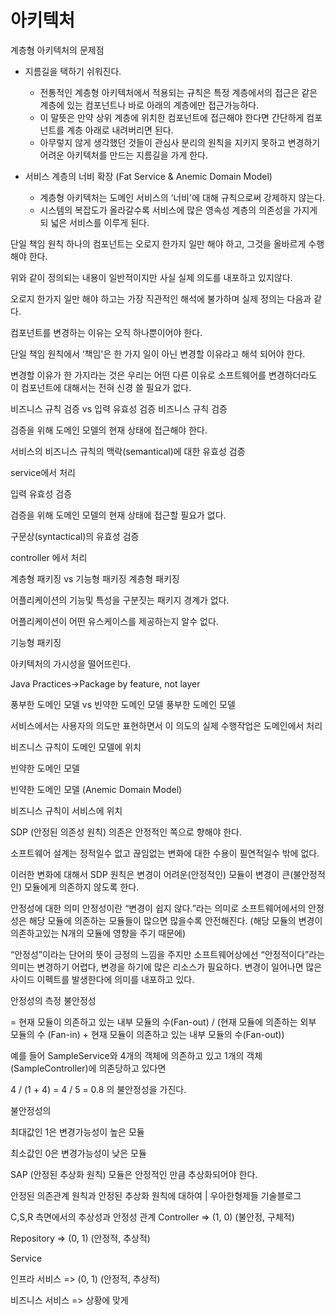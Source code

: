 # 아키텍처

계층형 아키텍처의 문제점
- 지름길을 택하기 쉬워진다.
 	- 전통적인 계층형 아키텍처에서 적용되는 규칙은 특정 계층에서의 접근은 같은 계층에 있는 컴포넌트나 바로 아래의 계층에만 접근가능하다. 
 	- 이 말뜻은 만약 상위 계층에 위치한 컴포넌트에 접근해야 한다면 간단하게 컴포넌트를 계층 아래로 내려버리면 된다. 
 	- 아무렇지 않게 생각했던 것들이 관심사 분리의 원칙을 지키지 못하고 변경하기 어려운 아키텍처를 만드는 지름길을 가게 한다.

- 서비스 계층의 너비 확장 (Fat Service & Anemic Domain Model)
	- 계층형 아키텍처는 도메인 서비스의 ‘너비'에 대해 규칙으로써 강제하지 않는다. 
    - 시스템의 복잡도가 올라갈수록 서비스에 많은 영속성 계층의 의존성을 가지게 되 넓은 서비스를 이루게 된다.

단일 책임 원칙
하나의 컴포넌트는 오로지 한가지 일만 해야 하고, 그것을 올바르게 수행해야 한다.

위와 같이 정의되는 내용이 일반적이지만 사실 실제 의도를 내포하고 있지않다.

오로지 한가지 일만 해야 하고는 가장 직관적인 해석에 불가하며 실제 정의는 다음과 같다.

컴포넌트를 변경하는 이유는 오직 하나뿐이어야 한다.

단일 책임 원칙에서 ‘책임'은 한 가지 일이 아닌 변경할 이유라고 해석 되어야 한다.

변경할 이유가 한 가지라는 것은 우리는 어떤 다른 이유로 소프트웨어를 변경하더라도 이 컴포넌트에 대해서는 전혀 신경 쓸 필요가 없다.

비즈니스 규칙 검증 vs 입력 유효성 검증
비즈니스 규칙 검증

검증을 위해 도메인 모델의 현재 상태에 접근해야 한다.

서비스의 비즈니스 규칙의 맥락(semantical)에 대한 유효성 검증

service에서 처리

입력 유효성 검증

검증을 위해 도메인 모델의 현재 상태에 접근할 필요가 없다.

구문상(syntactical)의 유효성 검증

controller 에서 처리



계층형 패키징 vs 기능형 패키징
계층형 패키징

어플리케이션의 기능및 특성을 구분짓는 패키지 경계가 없다.

어플리케이션이 어떤 유스케이스를 제공하는지 알수 없다.

기능형 패키징

아키텍처의 가시성을 떨어뜨린다.

Java Practices->Package by feature, not layer

풍부한 도메인 모델 vs 빈약한 도메인 모델
풍부한 도메인 모델

서비스에서는 사용자의 의도만 표현하면서 이 의도의 실제 수행작업은 도메인에서 처리

비즈니스 규칙이 도메인 모델에 위치

빈약한 도메인 모델

빈약한 도메인 모델 (Anemic Domain Model)

비즈니스 규칙이 서비스에 위치



SDP (안정된 의존성 원칙)
의존은 안정적인 쪽으로 향해야 한다.

소프트웨어 설계는 정적일수 없고 끊임없는 변화에 대한 수용이 필연적일수 밖에 없다.

이러한 변화에 대해서 SDP 원칙은 변경이 어려운(안정적인) 모듈이 변경이 큰(불안정적인) 모듈에게 의존하지  않도록 한다.

안정성에 대한 의미
안정성이란 “변경이 쉽지 않다.”라는 의미로 소프트웨어에서의 안정성은 해당 모듈에 의존하는 모듈들이 많으면 많을수록 안전해진다. (해당 모듈의 변경이 의존하고있는 N개의 모듈에 영향을 주기 때문에)

“안정성”이라는 단어의 뜻이 긍정의 느낌을 주지만 소프트웨어상에선 “안정적이다”라는 의미는 변경하기 어렵다, 변경을 하기에 많은 리소스가 필요하다. 변경이 일어나면 많은 사이드 이펙트를 발생한다에 의미를 내포하고 있다.

안정성의 측정
불안정성

= 현재 모듈이 의존하고 있는 내부 모듈의 수(Fan-out) / (현재 모듈에 의존하는 외부 모듈의 수 (Fan-in)  + 현재 모듈이 의존하고 있는 내부 모듈의 수(Fan-out))

예를 들어 SampleService와 4개의 객체에 의존하고 있고 1개의 객체(SampleController)에 의존당하고 있다면

4 / (1 + 4) = 4 / 5 = 0.8 의 불안정성을 가진다.

불안정성의

최대값인 1은 변경가능성이 높은 모듈

최소값인 0은 변경가능성이 낮은 모듈



SAP (안정된 추상화 원칙)
모듈은 안정적인 만큼 추상화되어야 한다.




안정된 의존관계 원칙과 안정된 추상화 원칙에 대하여 | 우아한형제들 기술블로그


C,S,R 측면에서의 추상성과 안정성 관계
Controller => (1, 0) (불안정, 구체적)

Repository => (0, 1) (안정적, 추상적)

Service

인프라 서비스 => (0, 1) (안정적, 추상적)

비즈니스 서비스 => 상황에 맞게
